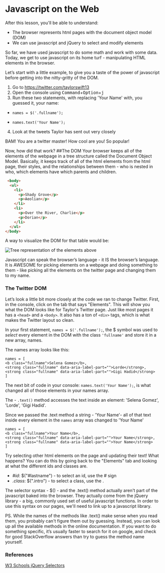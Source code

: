 
# Javascript on the Web
After this lesson, you'll be able to understand:
+ The browser represents html pages with the document object model (DOM)
+ We can use javascript and jQuery to select and modify elements

So far, we have used javascript to do some math and work with some data. Today, we get to use javascript on its home turf - manipulating HTML elements in the browser.

Let’s start with a little example, to give you a taste of the power of javascript before getting into the nitty-gritty of the DOM.


1. Go to https://twitter.com/taylorswift13
2. Open the console using <kbd>Command</kbd>+<kbd>Option</kbd>+<kbd>j</kbd>
3. Run these two statements, with replacing 'Your Name' with, you guessed it, your name:
  * `names = $('.fullname');`

  * `names.text('Your Name');`

4. Look at the tweets Taylor has sent out very closely



BAM! You are a twitter master! How cool are you! So popular!

Now, how did that work?
##The DOM
Your browser keeps all of the elements of the webpage in a tree structure called the Document Object Model. Basically, it keeps track of all of the html elements from the html page, their styles, and the relationships between them - who is nested in who, which elements have which parents and children.
```html
 <body>
  <ul>
    <li>
      <p>Shady Grove</p>
      <p>Aeolian</p>
    </li>
    <li>
      <p>Over the River, Charlie</p>
      <p>Dorian</p>
    </li>
  </ul>
</body>
```
A way to visualize the DOM for that table would be:

![Tree representation of the elements above](http://i.imgur.com/8fj2Uka.png)

Javascript can speak the browser’s language - it IS the browser’s language. It is AWESOME for picking elements on a webpage and doing something to them - like picking all the elements on the twitter page and changing them to my name.


### The Twitter DOM
Let’s look a little bit more closely at the code we ran to change Twitter. First, in the console, click on the tab that says "Elements". This will show you what the DOM looks like for Taylor's Twitter page. Just like most pages it has a `<head>` and  a `<body>`. It also has a ton  of `<div>` tags, which is what makes the Twitter layout so clean. 

In your first statement,  `names = $('.fullname');`, the $ symbol was used to *select* every element in the DOM with the class `'fullname'` and store it in a new array, names.

The names array looks like this:
```
names = [
<b class="fullname">Selena Gomez</b>,
<strong class="fullname" data-aria-label-part="">Lorde</strong>,
<strong class="fullname" data-aria-label-part="">Gigi Hadid</strong>
]
```

The next bit of code in your console: `names.text('Your Name');`, is what changed all of those elements in your names array.

The  - `.text()` method accesses the text inside an element: 'Selena Gomez', 'Lorde', 'Gigi Hadid'.


Since we passed the .text method a string - 'Your Name'-  all of that text inside every element in the `names` array was changed to 'Your Name'

```
names = [
<b class="fullname">Your Name</b>,
<strong class="fullname" data-aria-label-part="">Your Name</strong>,
<strong class="fullname" data-aria-label-part="">Your Name</strong>
]
```

Try selecting other html elements on the page and updating their text! What happens?
You can do this by going back to the "Elements" tab and looking at what the different ids and classes are.

* *#id*: $("#lastname")	- to select an id, use the # sign
* *.class*: 	$(".intro")	- to select a class, use the . 

The selector syntax - $() - and the .text() method actually aren't part of the javascript baked into the browser. They actually come from the jQuery library - a big, commonly used set of useful javascript functions. In order to use this syntax on our pages, we'll need to link up to a javascript library.

PS. While the names of the methods like .text() make sense when you read them, you probably can't figure them out by guessing. Instead, you can look up all the available methods in the online documentation. If you want to do something specific, it’s usually faster to search for it on google, and check for good StackOverflow answers than try to guess the method name yourself.

### References
[W3 Schools jQuery Selectors](http://www.w3schools.com/jquery/jquery_ref_selectors.asp)
